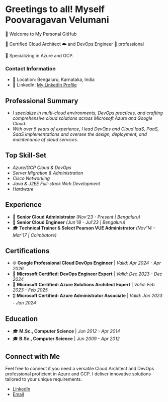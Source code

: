 # Greetings to all! Myself Poovaragavan Velumani 

👋  Welcome to My Personal GitHub 

📜 Certified Cloud Architect ☁️ and DevOps Engineer 🚀 professional

🎯 Specializing in Azure and GCP.

### Contact Information

- 📍 Location: Bengaluru, Karnataka, India
- 🔗 LinkedIn: [My LinkedIn Profile](https://www.linkedin.com/in/ragsvp/)

## Professional Summary

- *I specialize in multi-cloud environments, DevOps practices, and crafting comprehensive cloud solutions across Microsoft Azure and Google Cloud.* 
- *With over 5 years of experience, I lead DevOps and Cloud IaaS, PaaS, SaaS implementations and oversee the design, deployment, and maintenance of cloud services.*

## Top Skill-Set

- *Azure/GCP Cloud & DevOps*
- *Server Migration & Administration*
- *Cisco Networking*
- *Java & J2EE Full-stack Web Development*
- *Hardware*

## Experience

- 🚀 **Senior Cloud Administrator** *(Nov'23 - Present | Bengaluru)*
- 🌟 **Senior Cloud Engineer** *(Jun'18 - Jul'23 | Bengaluru)*
- 🎓 **Technical Trainer & Select Pearson VUE Administrator** *(Nov'14 - Mar'17 | Coimbatore)*  

## Certifications

- 🌐 **Google Professional Cloud DevOps Engineer** | *Valid: Apr 2024 - Apr 2026*
- 🔧 **Microsoft Certified: DevOps Engineer Expert** | *Valid: Dec 2023 - Dec 2024*
- 🔷 **Microsoft Certified: Azure Solutions Architect Expert** | *Valid: Feb 2023 - Feb 2025*
- 🎖️ **Microsoft Certified: Azure Administrator Associate** | *Valid: Jan 2023 - Jan 2024*

## Education

- 🎓 **M.Sc., Computer Science**  | *Jun 2012 - Apr 2014*
- 🎓 **B.Sc., Computer Science**  | *Jun 2009 - Apr 2012*

## Connect with Me

Feel free to connect if you need a versatile Cloud Architect and DevOps professional proficient in Azure and GCP. I deliver innovative solutions tailored to your unique requirements.

- [LinkedIn](https://www.linkedin.com/in/ragsvp/)
- [Email](mailto:msgtovpragavan@gmail.com)
